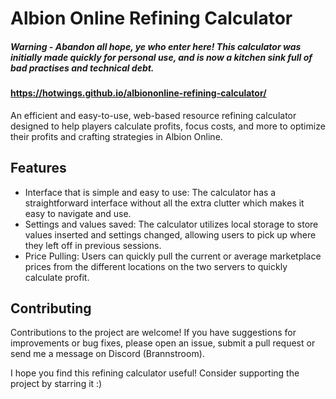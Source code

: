 # Albion Online Refining Calculator

##### Warning - Abandon all hope, ye who enter here! This calculator was initially made quickly for personal use, and is now a kitchen sink full of bad practises and technical debt.


#### https://hotwings.github.io/albiononline-refining-calculator/

An efficient and easy-to-use, web-based resource refining calculator designed to help players calculate profits, focus costs, and more to optimize their profits and crafting strategies in Albion Online.

## Features
* Interface that is simple and easy to use: The calculator has a straightforward interface without all the extra clutter which makes it easy to navigate and use.
* Settings and values saved: The calculator utilizes local storage to store values inserted and settings changed, allowing users to pick up where they left off in previous sessions.
* Price Pulling: Users can quickly pull the current or average marketplace prices from the different locations on the two servers to quickly calculate profit.

## Contributing
Contributions to the project are welcome! If you have suggestions for improvements or bug fixes, please open an issue, submit a pull request or send me a message on Discord (Brannstroom).

I hope you find this refining calculator useful! Consider supporting the project by starring it :)
